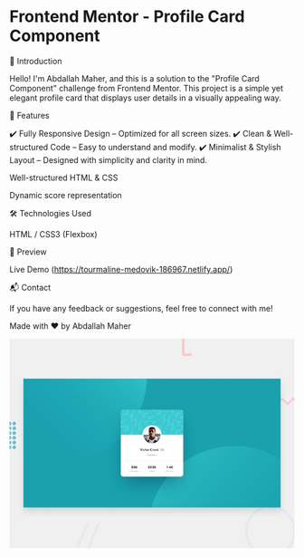 # Frontend Mentor - Profile Card Component

🌟 Introduction

Hello! I'm Abdallah Maher, and this is a solution to the "Profile Card Component" challenge from Frontend Mentor. This project is a simple yet elegant profile card that displays user details in a visually appealing way.

🚀 Features

✔️ Fully Responsive Design – Optimized for all screen sizes.
✔️ Clean & Well-structured Code – Easy to understand and modify.
✔️ Minimalist & Stylish Layout – Designed with simplicity and clarity in mind.

Well-structured HTML & CSS

Dynamic score representation

🛠 Technologies Used

HTML  /  CSS3 (Flexbox)

🎨 Preview

Live Demo (https://tourmaline-medovik-186967.netlify.app/)

📬 Contact

If you have any feedback or suggestions, feel free to connect with me!

Made with ❤️ by Abdallah Maher

![Design preview for the Profile card component coding challenge](./design/desktop-preview.jpg)
